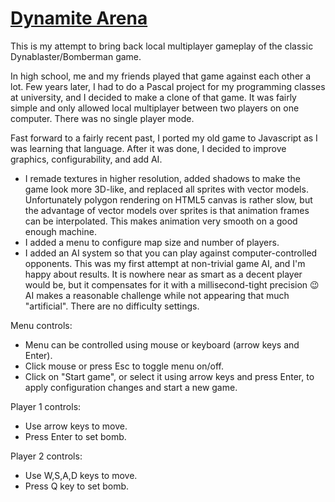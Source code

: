 # [Dynamite Arena](https://abramus666.github.io/dynamite-arena/)

This is my attempt to bring back local multiplayer gameplay of the classic Dynablaster/Bomberman game.

In high school, me and my friends played that game against each other a lot. Few years later, I had to do a Pascal project for my programming classes at university, and I decided to make a clone of that game. It was fairly simple and only allowed local multiplayer between two players on one computer. There was no single player mode.

Fast forward to a fairly recent past, I ported my old game to Javascript as I was learning that language. After it was done, I decided to improve graphics, configurability, and add AI.
- I remade textures in higher resolution, added shadows to make the game look more 3D-like, and replaced all sprites with vector models. Unfortunately polygon rendering on HTML5 canvas is rather slow, but the advantage of vector models over sprites is that animation frames can be interpolated. This makes animation very smooth on a good enough machine.
- I added a menu to configure map size and number of players.
- I added an AI system so that you can play against computer-controlled opponents. This was my first attempt at non-trivial game AI, and I'm happy about results. It is nowhere near as smart as a decent player would be, but it compensates for it with a millisecond-tight precision :wink: AI makes a reasonable challenge while not appearing that much "artificial". There are no difficulty settings.

Menu controls:
- Menu can be controlled using mouse or keyboard (arrow keys and Enter).
- Click mouse or press Esc to toggle menu on/off.
- Click on "Start game", or select it using arrow keys and press Enter, to apply configuration changes and start a new game.

Player 1 controls:
- Use arrow keys to move.
- Press Enter to set bomb.

Player 2 controls:
- Use W,S,A,D keys to move.
- Press Q key to set bomb.
